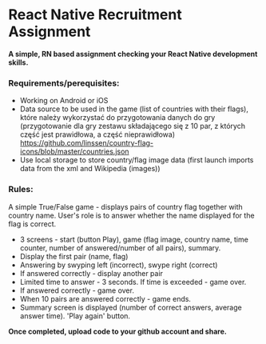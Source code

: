 # React Native Recruitment Assignment

**A simple, RN based assignment checking your React Native development skills.** 



### Requirements/perequisites:
* Working on Android or iOS
* Data source to be used in the game (list of countries with their flags), które należy wykorzystać do przygotowania danych do gry (przygotowanie dla gry zestawu składającego się z 10 par, z których część jest prawidłowa, a część nieprawidłowa)
https://github.com/linssen/country-flag-icons/blob/master/countries.json
* Use local storage to store country/flag image data  (first launch imports data from the xml and Wikipedia (images))


### Rules:
A simple True/False game - displays pairs of country flag together with country name. User's role is to answer whether the name displayed for the flag is correct.

* 3 screens  - start (button Play), game (flag image, country name, time counter, number of answered/number of all pairs), summary.
*  Display the first pair (name, flag)
*  Answering by swyping left (incorrect), swype right (correct)
*  If answered correctly - display another pair
*  Limited time to answer - 3 seconds. If time is exceeded - game over.
*  If answered correctly - game over.
*  When 10 pairs are answered correctly - game ends.
*  Summary screen is displayed (number of correct answers, average answer time). 'Play again' button.


**Once completed, upload code to your github account and share.**
